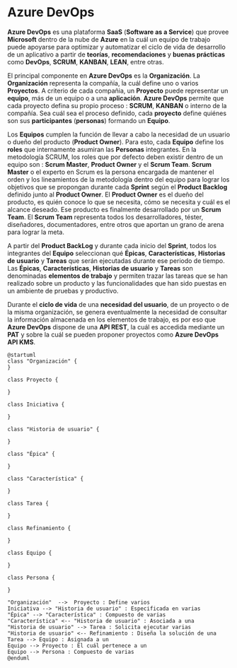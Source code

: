 

<h1>Azure DevOps</h1>

<b>Azure DevOps</b> es una plataforma <b>SaaS</b> (<b>Software as a Service</b>) que provee <b>Microsoft</b> dentro de la nube de <b>Azure</b> en la cuál un equipo de trabajo puede apoyarse para optimizar y automatizar el ciclo de vida de desarrollo de un aplicativo a partir de <b>teorías</b>, <b>recomendaciones</b> y <b>buenas prácticas</b> como <b>DevOps</b>, <b>SCRUM</b>, <b>KANBAN</b>, <b>LEAN</b>, entre otras. 

El principal componente en <b>Azure DevOps</b> es la <b>Organización</b>. La <b>Organización</b> representa la compañía, la cuál define uno o varios <b>Proyectos</b>. A criterio de cada compañia, un <b>Proyecto</b> puede representar un <b>equipo</b>, más de un equipo o a una <b>aplicación</b>. <b>Azure DevOps</b> permite que cada proyecto defina su propio proceso : <b>SCRUM</b>, <b>KANBAN</b> o interno de la compañía. Sea cuál sea el proceso definido, cada <b>proyecto</b> define quiénes son sus <b>participantes</b> (<b>personas</b>) formando un <b>Equipo</b>.  

Los <b>Equipos</b> cumplen la función de llevar a cabo la necesidad de un usuario o dueño del producto (<b>Product Owner</b>). Para esto, cada <b>Equipo</b> define los <b>roles</b> que internamente asumiran las <b>Personas</b> integrantes. En la metodología SCRUM, los roles que por defecto deben existir dentro de un equipo son : <b>Scrum Master</b>, <b>Product Owner</b> y el  <b>Scrum Team</b>. <b>Scrum Master</b> o el experto en Scrum es la persona encargada de mantener el orden y los lineamientos de la metodología dentro del equipo para lograr los objetivos que se propongan durante cada <b>Sprint</b> según el <b>Product Backlog</b> definido junto al <b>Product Owner</b>. El <b>Product Owner</b> es el dueño del producto, es quién conoce lo que se necesita, cómo se necesita y cuál es el alcance deseado. Ese producto es finalmente desarrollado por un <b>Scrum Team</b>. El <b>Scrum Team</b> representa todos los desarrolladores, téster, diseñadores, documentadores, entre otros que aportan un grano de arena para lograr la meta. 

A partir del <b>Product BackLog</b> y durante cada inicio del <b>Sprint</b>, todos los integrantes del <b>Equipo</b> seleccionan qué <b>Épicas</b>, <b>Características</b>, <b>Historias de usuario</b> y <b>Tareas</b> que serán ejecutadas durante ese periodo de tiempo. Las <b>Épicas</b>, <b>Características</b>, <b>Historias de usuario</b> y <b>Tareas</b> son denominadas <b>elementos de trabajo</b> y permiten trazar las tareas que se han realizado sobre un producto y las funcionalidades que han sido puestas en un ambiente de pruebas y productivo. 

Durante el <b>ciclo de vida</b> de una <b>necesidad del usuario</b>, de un proyecto o de la misma organización, se genera eventualmente la necesidad de consultar la información almacenada en los elementos de trabajo, es por eso que <b>Azure DevOps</b> dispone de una <b>API REST</b>, la cuál es accedida mediante un <b>PAT</b> y sobre la cuál se pueden proponer proyectos como <b>Azure DevOps API KMS</b>. 

```plantuml
@startuml
class "Organización" {
}

class Proyecto {
  
}

class Iniciativa {
  
}

class "Historia de usuario" {
  
}

class "Épica" {
  
}

class "Característica" {
  
}

class Tarea {
  
}

class Refinamiento {
  
}

class Equipo {
  
}

class Persona {
  
}

"Organización"  -->  Proyecto : Define varios
Iniciativa --> "Historia de usuario" : Especificada en varias
"Épica" --> "Característica" : Compuesto de varias
"Característica" <-- "Historia de usuario" : Asociada a una
"Historia de usuario" --> Tarea : Solicita ejecutar varias
"Historia de usuario" <-- Refinamiento : Diseña la solución de una
Tarea --> Equipo : Asignada a un
Equipo --> Proyecto : El cuál pertenece a un
Equipo --> Persona : Compuesto de varias
@enduml
```